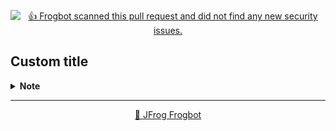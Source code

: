 

[comment]: <> (FrogbotReviewComment)

<div align='center'>

[![👍 Frogbot scanned this pull request and did not find any new security issues.](https://raw.githubusercontent.com/jfrog/frogbot/master/resources/v2/noVulnerabilityBannerPR.png)](https://docs.jfrog-applications.jfrog.io/jfrog-applications/frogbot)

</div>

## **Custom title**
<details><summary><b>Note</b></summary>

---
<div align='center'>

**Frogbot** also supports **Contextual Analysis, Secret Detection, IaC and SAST Vulnerabilities Scanning**. This features are included as part of the [JFrog Advanced Security](https://jfrog.com/advanced-security) package, which isn't enabled on your system.

</div>
<br></details>

---
<div align='center'>

[🐸 JFrog Frogbot](https://docs.jfrog-applications.jfrog.io/jfrog-applications/frogbot)

</div>
